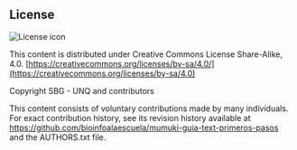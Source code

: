 ## License
![License icon](https://licensebuttons.net/l/by-sa/3.0/88x31.png)

This content is distributed under Creative Commons License Share-Alike, 4.0. [https://creativecommons.org/licenses/by-sa/4.0/](https://creativecommons.org/licenses/by-sa/4.0)

Copyright SBG - UNQ and contributors

This content consists of voluntary contributions made by many
individuals. For exact contribution history, see its revision history
available at https://github.com/bioinfoalaescuela/mumuki-guia-text-primeros-pasos and the AUTHORS.txt file.

